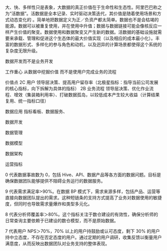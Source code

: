大、快、多样性只是表象，大数据的真正价值在于生命性和生态性。阿里巴巴称之为“活数据”。活数据是全本记录、实时驱动决策迭代，其价值是随着使用场景和方式动态变化的 。简单地把数据定义为正／负资产都太简单。数据也不是会枯竭的能源。数据可以被重复使用，并在使用中升值；数据与数据链接可能会像核反应一样产生价值的聚变。数据使用和数据聚变又产生新的数据。活数据的基础设施就需要来承载、管理和促进这个生态体的最大价值实现（以及相应的成本最小化）。丰富的数据形式、多样化的参与角色和动机，以及迥异的计算场景都使得这个系统的复杂度无限升级。

数据开发而不是业务开发

工作重心 从数据中挖掘价值 而不是使用户完成业务的流程

价值点
2C
    用户
    领导层决策、提高用户留存率（北极星指标：指导当前公司发展的核心指标，向下拆解为具体的指标）
2B
    业务流程
    领导层决策、优化作业流程、增效（集装箱利用率）、打破数据孤岛，以较低成本产生较大收益（计算结果复用、统一指标口径）

数据应用
    指标看板、数据服务、

数据开发


数据管理

数据模型

数据架构

运营指标

0 代表数据事故数为 0，包括 Hive、API、数据产品等各方面的数据问题。目标是确保数据团队能够提供不阻碍业务运行的数据服务。

9 代表需求满足率>90%。在数据 BP 模式下，需求来源多样，包括产品、运营等直接向数据团队提出的需求。这种短链条的支持方式提高了业务对数据使用的敏捷度，但同时也导致需求量爆炸和类型多元化。

8 代表分析师覆盖率＞80%。这个指标关注于数仓建设的有效性，确保分析师的日常查询主要依赖于已建设的数仓模型，而不是原始数据。

7 代表用户 NPS＞70%，70% 以上的用户持鼓励或认可态度，剩下 30% 的用户持中立态度，不存在否定态度的用户。通过定期的用户调研，收集反馈以衡量用户满意度，从而反映出数据团队对业务支持的整体表现。